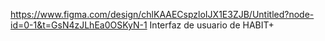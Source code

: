 https://www.figma.com/design/chlKAAECspzloIJX1E3ZJB/Untitled?node-id=0-1&t=GsN4zJLhEa0OSKyN-1
Interfaz de usuario de HABIT+
